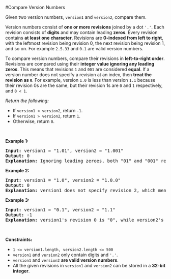 #Compare Version Numbers
<p>Given two version numbers, <code>version1</code> and <code>version2</code>, compare them.</p>
<ul>
</ul>
<p>Version numbers consist of <strong>one or more revisions</strong> joined by a dot <code>'.'</code>. Each revision consists of <strong>digits</strong> and may contain leading <strong>zeros</strong>. Every revision contains <strong>at least one character</strong>. Revisions are <strong>0-indexed from left to right</strong>, with the leftmost revision being revision 0, the next revision being revision 1, and so on. For example <code>2.5.33</code> and <code>0.1</code> are valid version numbers.</p>
<p>To compare version numbers, compare their revisions in <strong>left-to-right order</strong>. Revisions are compared using their <strong>integer value ignoring any leading zeros</strong>. This means that revisions <code>1</code> and <code>001</code> are considered <strong>equal</strong>. If a version number does not specify a revision at an index, then <strong>treat the revision as <code>0</code></strong>. For example, version <code>1.0</code> is less than version <code>1.1</code> because their revision 0s are the same, but their revision 1s are <code>0</code> and <code>1</code> respectively, and <code>0 &lt; 1</code>.</p>
<p><em>Return the following:</em></p>
<ul>
<li>If <code>version1 &lt; version2</code>, return <code>-1</code>.</li>
<li>If <code>version1 &gt; version2</code>, return <code>1</code>.</li>
<li>Otherwise, return <code>0</code>.</li>
</ul>
<p> </p>
<p><strong class="example">Example 1:</strong></p>
<pre><strong>Input:</strong> version1 = "1.01", version2 = "1.001"
<strong>Output:</strong> 0
<strong>Explanation:</strong> Ignoring leading zeroes, both "01" and "001" represent the same integer "1".
</pre>
<p><strong class="example">Example 2:</strong></p>
<pre><strong>Input:</strong> version1 = "1.0", version2 = "1.0.0"
<strong>Output:</strong> 0
<strong>Explanation:</strong> version1 does not specify revision 2, which means it is treated as "0".
</pre>
<p><strong class="example">Example 3:</strong></p>
<pre><strong>Input:</strong> version1 = "0.1", version2 = "1.1"
<strong>Output:</strong> -1
<strong>Explanation:</strong> version1's revision 0 is "0", while version2's revision 0 is "1". 0 &lt; 1, so version1 &lt; version2.
</pre>
<p> </p>
<p><strong>Constraints:</strong></p>
<ul>
<li><code>1 &lt;= version1.length, version2.length &lt;= 500</code></li>
<li><code>version1</code> and <code>version2</code> only contain digits and <code>'.'</code>.</li>
<li><code>version1</code> and <code>version2</code> <strong>are valid version numbers</strong>.</li>
<li>All the given revisions in <code>version1</code> and <code>version2</code> can be stored in a <strong>32-bit integer</strong>.</li>
</ul>

